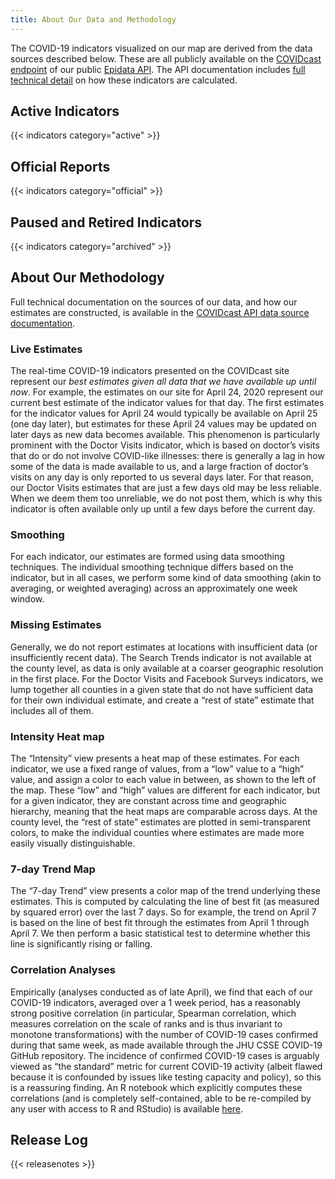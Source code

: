 ```yaml
---
title: About Our Data and Methodology
---
```


The COVID-19 indicators visualized on our map are derived from the data sources described below. These are all publicly available on the [COVIDcast endpoint](https://cmu-delphi.github.io/delphi-epidata/api/covidcast.html) of our public [Epidata API](https://cmu-delphi.github.io/delphi-epidata/api/README.html). The API documentation includes [full technical detail](https://cmu-delphi.github.io/delphi-epidata/api/covidcast_signals.html) on how these indicators are calculated.


## Active Indicators 

{{< indicators category="active" >}}

##  Official Reports 

{{< indicators category="official" >}}

## Paused and Retired Indicators

{{< indicators category="archived" >}}

## About Our Methodology

Full technical documentation on the sources of our data, and how our estimates are constructed, is available in the [COVIDcast API data source documentation](https://cmu-delphi.github.io/delphi-epidata/api/covidcast_signals.html).

### Live Estimates

The real-time COVID-19 indicators presented on the COVIDcast site represent our *best estimates given all data that we have available up until now*.  For example, the estimates on our site for April 24, 2020 represent our current best estimate of the indicator values for that day.  The first estimates for the indicator values for April 24 would typically be available on April 25 (one day later), but estimates for these April 24 values may be updated on later days as new data becomes available.  This phenomenon is particularly prominent with the Doctor Visits indicator, which is based on doctor’s visits that do or do not involve COVID-like illnesses: there is generally a lag in how some of the data is made available to us, and a large fraction of doctor’s visits on any day is only reported to us several days later.  For that reason, our Doctor Visits estimates that are just a few days old may be less reliable. When we deem them too unreliable, we do not post them, which is why this indicator is often available only up until a few days before the current day.

### Smoothing

For each indicator, our estimates are formed using data smoothing techniques.  The individual smoothing technique differs based on the indicator, but in all cases, we perform some kind of data smoothing (akin to averaging, or weighted averaging) across an approximately one week window.  


### Missing Estimates

Generally, we do not report estimates at locations with insufficient data (or insufficiently recent data).  The Search Trends indicator is not available at the county level, as data is only available at a coarser geographic resolution in the first place.  For the Doctor Visits and Facebook Surveys indicators, we lump together all counties in a given state that do not have sufficient data for their own individual estimate, and create a “rest of state” estimate that includes all of them.


### Intensity Heat map

The “Intensity” view presents a heat map of these estimates.  For each indicator, we use a fixed range of values, from a “low” value to a “high” value, and assign a color to each value in between, as shown to the left of the map.  These “low” and “high” values are different for each indicator, but for a given indicator, they are constant across time and geographic hierarchy, meaning that the heat maps are comparable across days.  At the county level, the “rest of state” estimates are plotted in semi-transparent colors, to make the individual counties where estimates are made more easily visually distinguishable.

### 7-day Trend Map

The “7-day Trend” view presents a color map of the trend underlying these estimates.  This is computed by calculating the line of best fit (as measured by squared error) over the last 7 days.  So for example, the trend on April 7 is based on the line of best fit through the estimates from April 1 through April 7.  We then perform a basic statistical test to determine whether this line is significantly rising or falling.  


### Correlation Analyses

Empirically (analyses conducted as of late April), we find that each of our COVID-19 indicators, averaged over a 1 week period, has a reasonably strong positive correlation (in particular, Spearman correlation, which measures correlation on the scale of ranks and is thus invariant to monotone transformations) with the number of COVID-19 cases confirmed during that same week, as made available through the JHU CSSE COVID-19 GitHub repository.  The incidence of confirmed COVID-19 cases is arguably viewed as “the standard” metric for current COVID-19 activity (albeit flawed because it is confounded by issues like testing capacity and policy), so this is a reassuring finding.  An R notebook which explicitly computes these correlations (and is completely self-contained, able to be re-compiled by any user with access to R and RStudio) is available [here](https://cmu-delphi.github.io/covidcast/R-notebooks/signal_correlations.html).  


## Release Log

{{< releasenotes >}}